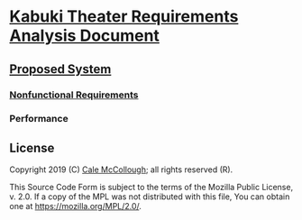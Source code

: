 # [Kabuki Theater Requirements Analysis Document](../../readme.md)

## [Proposed System](../readme.md)

### [Nonfunctional Requirements](./readme.md)

### Performance

## License

Copyright 2019 (C) [Cale McCollough](https://calemccollough.github.io); all rights reserved (R).

This Source Code Form is subject to the terms of the Mozilla Public License, v. 2.0. If a copy of the MPL was not distributed with this file, You can obtain one at <https://mozilla.org/MPL/2.0/>.
